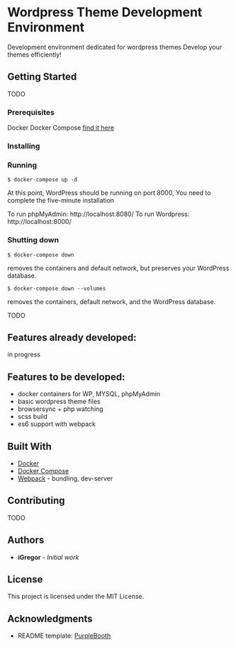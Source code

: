 # Wordpress Theme Development Environment

Development environment dedicated for wordpress themes
Develop your themes efficiently!

## Getting Started

TODO

### Prerequisites

Docker
Docker Compose [find it here](https://docs.docker.com/compose/install/)


### Installing


### Running
```
$ docker-compose up -d
```

At this point, WordPress should be running on port 8000, You need to complete the five-minute installation    

To run phpMyAdmin: http://localhost:8080/
To run Wordpress: http://localhost:8000/

### Shutting down
```
$ docker-compose down
```
removes the containers and default network, but preserves your WordPress database.

```
$ docker-compose down --volumes
```
removes the containers, default network, and the WordPress database.


TODO

## Features already developed:
in progress

## Features to be developed:
* docker containers for WP, MYSQL, phpMyAdmin
* basic wordpress theme files
* browsersync + php watching
* scss build
* es6 support with webpack


## Built With

* [Docker](https://www.docker.com/)
* [Docker Compose](https://docs.docker.com/compose/install/)
* [Webpack](https://webpack.js.org/) - bundling, dev-server

## Contributing

TODO

## Authors

* **iGregor** - *Initial work*

## License

This project is licensed under the MIT License.

## Acknowledgments

* README template: [PurpleBooth](https://gist.github.com/PurpleBooth/109311bb0361f32d87a2)
